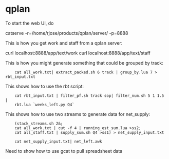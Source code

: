 qplan
=====

To start the web UI, do

   catserve -r=/home/rjose/products/qplan/server/ -p=8888

This is how you get work and staff from a qplan server:

   curl localhost:8888/app/text/work
   curl localhost:8888/app/text/staff

This is how you might generate something that could be grouped by track:

        cat all_work.txt| extract_packed.sh 6 track | group_by.lua 7 > rbt_input.txt



This shows how to use the rbt script:

        cat rbt_input.txt | filter_pf.sh track sop| filter_num.sh 5 1 1.5 |
        rbt.lua `weeks_left.py Q4`


This shows how to use two streams to generate data for net_supply:

        (stack_streams.sh 2&;
        cat all_work.txt | cut -f 4 | running_est_sum.lua >ss2;
        cat all_staff.txt | supply_sum.sh Q4 >ss1) > net_supply_input.txt

        cat net_supply_input.txt| net_left.awk


Need to show how to use gcat to pull spreadsheet data
